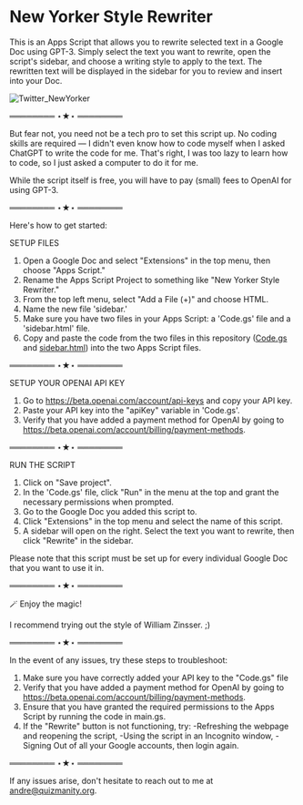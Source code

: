 # New Yorker Style Rewriter
This is an Apps Script that allows you to rewrite selected text in a Google Doc using GPT-3. Simply select the text you want to rewrite, open the script's sidebar, and choose a writing style to apply to the text. The rewritten text will be displayed in the sidebar for you to review and insert into your Doc.

![Twitter_NewYorker](https://user-images.githubusercontent.com/36070121/208753506-93e2b366-7471-4b0c-bded-6c453be7fd44.png)

════════ ⋆★⋆ ════════

But fear not, you need not be a tech pro to set this script up. No coding skills are required — I didn't even know how to code myself when I asked ChatGPT to write the code for me. That's right, I was too lazy to learn how to code, so I just asked a computer to do it for me. 

While the script itself is free, you will have to pay (small) fees to OpenAI for using GPT-3.

════════ ⋆★⋆ ════════

Here's how to get started:

SETUP FILES  
1. Open a Google Doc and select "Extensions" in the top menu, then choose "Apps Script."
2. Rename the Apps Script Project to something like "New Yorker Style Rewriter."
3. From the top left menu, select "Add a File (+)" and choose HTML.
4. Name the new file 'sidebar.'
5. Make sure you have two files in your Apps Script: a 'Code.gs' file and a 'sidebar.html' file.
6. Copy and paste the code from the two files in this repository ([Code.gs](https://github.com/andref2015/New-Yorker-Style-Rewriter/blob/main/Code.gs) and [sidebar.html](https://github.com/andref2015/New-Yorker-Style-Rewriter/blob/main/sidebar.html)) into the two Apps Script files.

════════ ⋆★⋆ ════════

SETUP YOUR OPENAI API KEY  
1. Go to https://beta.openai.com/account/api-keys and copy your API key.  
2. Paste your API key into the "apiKey" variable in 'Code.gs'. 
3. Verify that you have added a payment method for OpenAI by going to https://beta.openai.com/account/billing/payment-methods.

════════ ⋆★⋆ ════════

RUN THE SCRIPT  
1. Click on "Save project". 
2. In the 'Code.gs' file, click "Run" in the menu at the top and grant the necessary permissions when prompted.  
3. Go to the Google Doc you added this script to.  
4. Click "Extensions" in the top menu and select the name of this script.  
5. A sidebar will open on the right. Select the text you want to rewrite, then click "Rewrite" in the sidebar.  

Please note that this script must be set up for every individual Google Doc that you want to use it in. 

════════ ⋆★⋆ ════════

🪄
Enjoy the magic! 

I recommend trying out the style of William Zinsser. ;)

════════ ⋆★⋆ ════════

In the event of any issues, try these steps to troubleshoot:
1. Make sure you have correctly added your API key to the "Code.gs" file 
2. Verify that you have added a payment method for OpenAI by going to https://beta.openai.com/account/billing/payment-methods.
3. Ensure that you have granted the required permissions to the Apps Script by running the code in main.gs.
4. If the "Rewrite" button is not functioning, try:
  -Refreshing the webpage and reopening the script,
  -Using the script in an Incognito window,
  -Signing Out of all your Google accounts, then login again.

════════ ⋆★⋆ ════════

If any issues arise, don't hesitate to reach out to me at andre@quizmanity.org.
